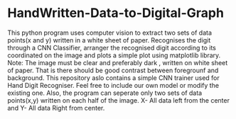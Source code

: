 # HandWritten-Data-to-Digital-Graph
This python program uses computer vision to extract two sets of data points(x and y) written in a white sheet of paper. Recognises the digit through a CNN Classifier, arranger the recognised digit according to its coordinated on the image and plots a simple plot using matplotlib library.  
Note: The image must be clear and preferably dark , written on white sheet of paper. That is there should be good contrast between foregrounf and background. This repository aslo contains a simple CNN trainer used for Hand Digit Recogniser. Feel free to include our own model or modify the existing one.
Also, the program can seperate only two sets of data points(x,y) written on each half of the image. X- All data left from the center and Y- All data Right from center.
